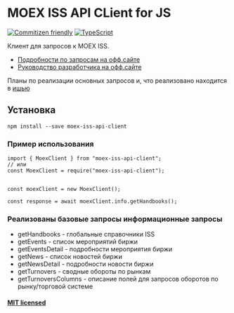# MOEX ISS API CLient for JS

[![Commitizen friendly](https://img.shields.io/badge/commitizen-friendly-brightgreen.svg?labelColor=262626)](http://commitizen.github.io/cz-cli/) [![TypeScript](https://img.shields.io/badge/</>-TypeScript-3178c6?labelColor=262626)](https://www.typescriptlang.org/)

Клиент для запросов к MOEX ISS.<br />

-   [Подробности по запросам на офф.сайте](https://iss.moex.com/iss/reference/)
-   [Руководство разработчика на офф.сайте](https://fs.moex.com/files/6523)

Планы по реализации основных запросов и, что реализовано находится в [ишью](https://github.com/ArtMan-8/moex-iss-api/issues/4)

## Установка

```
npm install --save moex-iss-api-client
```

### Пример использования

```
import { MoexClient } from "moex-iss-api-client";
// или
const MoexClient = require("moex-iss-api-client");


const moexClient = new MoexClient();

const response = await moexClient.info.getHandbooks();
```

### Реализованы базовые запросы информационные запросы

-   getHandbooks - глобальные справочники ISS
-   getEvents - список мероприятий биржи
-   getEventsDetail - подробности мероприятия биржи
-   getNews - список новостей биржи
-   getNewsDetail - подробности новости биржи
-   getTurnovers - сводные обороты по рынкам
-   getTurnoversColumns - описание полей для запросов оборотов по рынку/торговой системе

#### [MIT licensed](./LICENSE)
